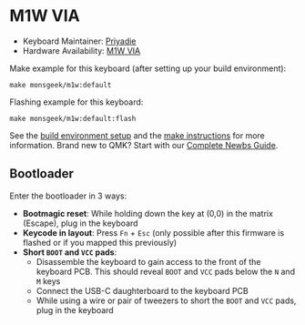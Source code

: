 # M1W VIA

* Keyboard Maintainer: [Priyadie](https://github.com/priyadie)
* Hardware Availability: [M1W VIA](https://www.monsgeek.com/product/m1w-via)

Make example for this keyboard (after setting up your build environment):

    make monsgeek/m1w:default

Flashing example for this keyboard:

    make monsgeek/m1w:default:flash

See the [build environment setup](https://docs.qmk.fm/#/getting_started_build_tools) and the [make instructions](https://docs.qmk.fm/#/getting_started_make_guide) for more information. Brand new to QMK? Start with our [Complete Newbs Guide](https://docs.qmk.fm/#/newbs).

## Bootloader

Enter the bootloader in 3 ways:

* **Bootmagic reset**: While holding down the key at (0,0) in the matrix (Escape), plug in the keyboard
* **Keycode in layout**: Press `Fn` + `Esc` (only possible after this firmware is flashed or if you mapped this previously)
* **Short `BOOT` and `VCC` pads**:
  * Disassemble the keyboard to gain access to the front of the keyboard PCB. This should reveal `BOOT` and `VCC` pads below the `N` and `M` keys
  * Connect the USB-C daughterboard to the keyboard PCB
  * While using a wire or pair of tweezers to short the `BOOT` and `VCC` pads, plug in the keyboard
